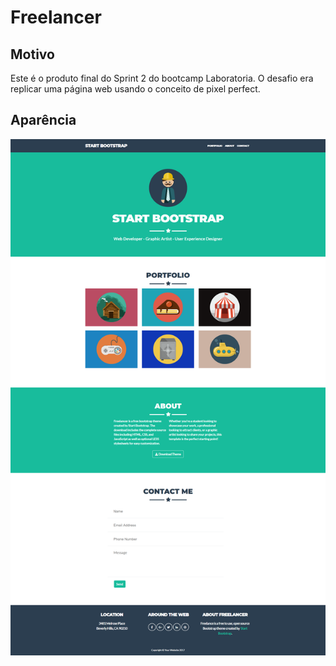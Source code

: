 # Freelancer

## Motivo
Este é o produto final do Sprint 2 do bootcamp Laboratoria.
O desafio era replicar uma página web usando o conceito de pixel perfect.

## Aparência
![Screenshot](freelancer_screenshot.png)



